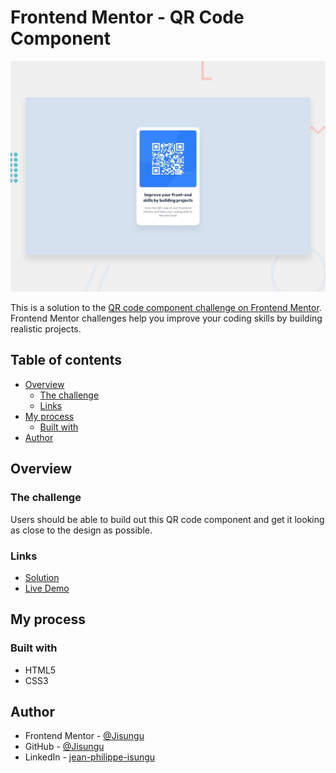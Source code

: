 # Frontend Mentor - QR Code Component

![Design preview for the QR code component coding challenge](./design/desktop-preview.jpg)

This is a solution to the
[QR code component challenge on Frontend Mentor](https://www.frontendmentor.io/challenges/qr-code-component-iux_sIO_H).
Frontend Mentor challenges help you improve your coding skills by building
realistic projects.

## Table of contents

- [Overview](#overview)
    - [The challenge](#the-challenge)
    - [Links](#links)
- [My process](#my-process)
    - [Built with](#built-with)
- [Author](#author)

## Overview

### The challenge

Users should be able to build out this QR code component and get it looking as close to the design as possible.

### Links

- [Solution](https://github.com/Jisungu/qr-code-component)
- [Live Demo](https://Jisungu.github.io/FrontEndMentor/QR-Code-Component)

## My process

### Built with

- HTML5
- CSS3

## Author

- Frontend Mentor -
  [@Jisungu](https://www.frontendmentor.io/profile/Jisungu)
- GitHub - [@Jisungu](https://github.com/Jisungu)
- LinkedIn - [jean-philippe-isungu](https://www.linkedin.com/in/jean-philippe-isungu/)
